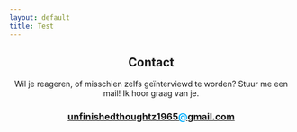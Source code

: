 ```yaml
---
layout: default
title: Test
---
```

<section class="container">
      

  <div id="submenu"><!--<div class="submenu-txt">Lees meer over mijzelf...</div><img src="/images/submenu.png" alt="">--></div>

<div id="txt" style="text-align: center;">
  <div id="title"><h1>Contact</h1></div>

  <p>Wil je reageren, of misschien zelfs geïnterviewd te worden? Stuur me een mail! Ik hoor graag van je.</p>
  <h3><a href="mailto:unfinishedthoughtz1965@gmail.com">unfinishedthoughtz1965<span style="color: rgb(0, 174, 255);">@</span>gmail.com</a></h3>

</div>

</section>